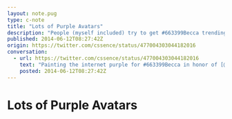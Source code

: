 ```yaml
---
layout: note.pug
type: c-note
title: "Lots of Purple Avatars"
description: "People (myself included) try to get #663399Becca trending on Twitter."
published: 2014-06-12T08:27:42Z
origin: https://twitter.com/cssence/status/477004303044182016
conversation:
  - url: https://twitter.com/cssence/status/477004303044182016
    text: "Painting the internet purple for #663399Becca in honor of [@meyerweb](https://twitter.com/meyerweb)’s family<br>[zeldman.com/2014/06/10/the-color-purple](http://www.zeldman.com/2014/06/10/the-color-purple/)<br>cc [@mattrobin140s](https://twitter.com/mattrobin140s)"
    posted: 2014-06-12T08:27:42Z
---
```


# Lots of Purple Avatars
